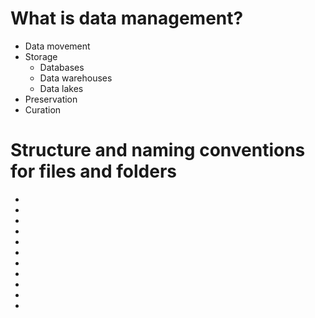 
# What is data management?

- Data movement
- Storage
    - Databases
    - Data warehouses
    - Data lakes
- Preservation
- Curation



# Structure and naming conventions for files and folders

- [](http://guides.lib.purdue.edu/c.php?g=353013&p=2378293)
- [](https://library.stanford.edu/research/data-management-services/data-best-practices/best-practices-file-naming)
- [](https://www2.le.ac.uk/services/research-data/organise-data/naming-files)
- [](http://www.pcmag.com/article2/0,2817,2385613,00.asp)
- [](https://libraries.mit.edu/data-management/files/2014/05/FileOrg_20160121.pdf)
- [](http://researchdata.wisc.edu/file-naming-and-versioning/)
- [](http://libguides.princeton.edu/c.php?g=102546&p=930626)
- [](http://www.mnhs.org/preserve/records/electronicrecords/erfnaming.php)
- [](http://www.exadox.com/en/articles/file-naming-convention-ten-rules-best-practice)
- [](http://guides.library.illinois.edu/introdata/filenames)
- [](http://guides.lib.purdue.edu/c.php?g=353013&p=2378293)


